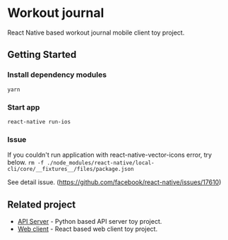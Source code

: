 # Workout journal

React Native based workout journal mobile client toy project.

## Getting Started

### Install dependency modules
`yarn`

### Start app
`react-native run-ios`


### Issue
If you couldn't run application with react-native-vector-icons error, try below.
`rm -f ./node_modules/react-native/local-cli/core/__fixtures__/files/package.json`

See detail issue. (https://github.com/facebook/react-native/issues/17610)


## Related project
* [API Server](https://github.com/zenato/workout-journal-server) - Python based API server toy project.
* [Web client](https://github.com/zenato/workout-journal-web) - React based web
  client toy project.

